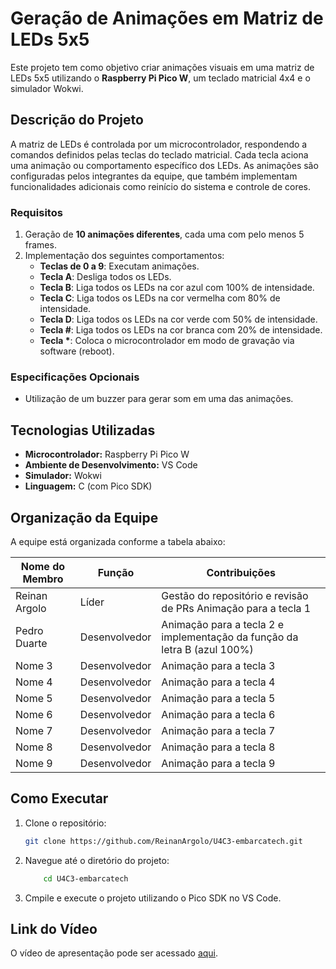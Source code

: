 # Geração de Animações em Matriz de LEDs 5x5

Este projeto tem como objetivo criar animações visuais em uma matriz de LEDs 5x5 utilizando o **Raspberry Pi Pico W**, um teclado matricial 4x4 e o simulador Wokwi. 

## Descrição do Projeto

A matriz de LEDs é controlada por um microcontrolador, respondendo a comandos definidos pelas teclas do teclado matricial. Cada tecla aciona uma animação ou comportamento específico dos LEDs. As animações são configuradas pelos integrantes da equipe, que também implementam funcionalidades adicionais como reinício do sistema e controle de cores.

### Requisitos
1. Geração de **10 animações diferentes**, cada uma com pelo menos 5 frames.
2. Implementação dos seguintes comportamentos:
   - **Teclas de 0 a 9**: Executam animações.
   - **Tecla A**: Desliga todos os LEDs.
   - **Tecla B**: Liga todos os LEDs na cor azul com 100% de intensidade.
   - **Tecla C**: Liga todos os LEDs na cor vermelha com 80% de intensidade.
   - **Tecla D**: Liga todos os LEDs na cor verde com 50% de intensidade.
   - **Tecla #**: Liga todos os LEDs na cor branca com 20% de intensidade.
   - **Tecla \***: Coloca o microcontrolador em modo de gravação via software (reboot).

### Especificações Opcionais
- Utilização de um buzzer para gerar som em uma das animações.

## Tecnologias Utilizadas
- **Microcontrolador:** Raspberry Pi Pico W
- **Ambiente de Desenvolvimento:** VS Code
- **Simulador:** Wokwi
- **Linguagem:** C (com Pico SDK)

## Organização da Equipe
A equipe está organizada conforme a tabela abaixo:

| Nome do Membro      | Função                  | Contribuições                        |
|---------------------|-------------------------|--------------------------------------|
| Reinan Argolo       | Líder                   | Gestão do repositório e revisão de PRs Animação para a tecla 1 |
| Pedro Duarte        | Desenvolvedor           | Animação para a tecla 2 e implementação da função da letra B (azul 100%)|
| Nome 3              | Desenvolvedor           | Animação para a tecla 3              |
| Nome 4              | Desenvolvedor           | Animação para a tecla 4              |
| Nome 5              | Desenvolvedor           | Animação para a tecla 5              |
| Nome 6              | Desenvolvedor           | Animação para a tecla 6              |
| Nome 7              | Desenvolvedor           | Animação para a tecla 7              |
| Nome 8              | Desenvolvedor           | Animação para a tecla 8              |
| Nome 9              | Desenvolvedor           | Animação para a tecla 9              |


## Como Executar
1. Clone o repositório:
   ```bash
   git clone https://github.com/ReinanArgolo/U4C3-embarcatech.git

2. Navegue até o diretório do projeto:
    ```bash
        cd U4C3-embarcatech

3. Cmpile e execute o projeto utilizando o Pico SDK no VS Code.


## Link do Vídeo
O vídeo de apresentação pode ser acessado [aqui](#).
